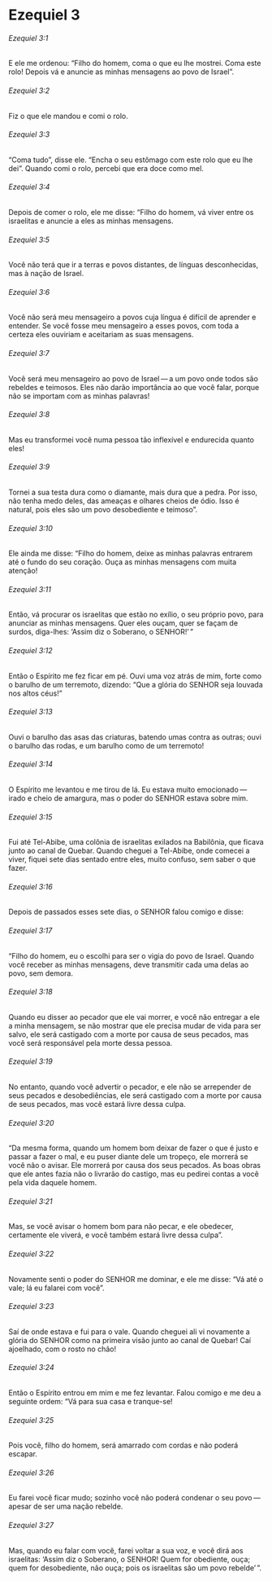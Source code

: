 # Ezequiel 3

###### Ezequiel 3:1

E ele me ordenou: “Filho do homem, coma o que eu lhe mostrei. Coma este rolo! Depois vá e anuncie as minhas mensagens ao povo de Israel”.

###### Ezequiel 3:2

Fiz o que ele mandou e comi o rolo.

###### Ezequiel 3:3

“Coma tudo”, disse ele. “Encha o seu estômago com este rolo que eu lhe dei”. Quando comi o rolo, percebi que era doce como mel.

###### Ezequiel 3:4

Depois de comer o rolo, ele me disse: “Filho do homem, vá viver entre os israelitas e anuncie a eles as minhas mensagens.

###### Ezequiel 3:5

Você não terá que ir a terras e povos distantes, de línguas desconhecidas, mas à nação de Israel.

###### Ezequiel 3:6

Você não será meu mensageiro a povos cuja língua é difícil de aprender e entender. Se você fosse meu mensageiro a esses povos, com toda a certeza eles ouviriam e aceitariam as suas mensagens.

###### Ezequiel 3:7

Você será meu mensageiro ao povo de Israel — a um povo onde todos são rebeldes e teimosos. Eles não darão importância ao que você falar, porque não se importam com as minhas palavras!

###### Ezequiel 3:8

Mas eu transformei você numa pessoa tão inflexível e endurecida quanto eles!

###### Ezequiel 3:9

Tornei a sua testa dura como o diamante, mais dura que a pedra. Por isso, não tenha medo deles, das ameaças e olhares cheios de ódio. Isso é natural, pois eles são um povo desobediente e teimoso”.

###### Ezequiel 3:10

Ele ainda me disse: “Filho do homem, deixe as minhas palavras entrarem até o fundo do seu coração. Ouça as minhas mensagens com muita atenção!

###### Ezequiel 3:11

Então, vá procurar os israelitas que estão no exílio, o seu próprio povo, para anunciar as minhas mensagens. Quer eles ouçam, quer se façam de surdos, diga-lhes: ‘Assim diz o Soberano, o SENHOR!’ ”

###### Ezequiel 3:12

Então o Espírito me fez ficar em pé. Ouvi uma voz atrás de mim, forte como o barulho de um terremoto, dizendo: “Que a glória do SENHOR seja louvada nos altos céus!”

###### Ezequiel 3:13

Ouvi o barulho das asas das criaturas, batendo umas contra as outras; ouvi o barulho das rodas, e um barulho como de um terremoto!

###### Ezequiel 3:14

O Espírito me levantou e me tirou de lá. Eu estava muito emocionado — irado e cheio de amargura, mas o poder do SENHOR estava sobre mim.

###### Ezequiel 3:15

Fui até Tel-Abibe, uma colônia de israelitas exilados na Babilônia, que ficava junto ao canal de Quebar. Quando cheguei a Tel-Abibe, onde comecei a viver, fiquei sete dias sentado entre eles, muito confuso, sem saber o que fazer.

###### Ezequiel 3:16

Depois de passados esses sete dias, o SENHOR falou comigo e disse:

###### Ezequiel 3:17

“Filho do homem, eu o escolhi para ser o vigia do povo de Israel. Quando você receber as minhas mensagens, deve transmitir cada uma delas ao povo, sem demora.

###### Ezequiel 3:18

Quando eu disser ao pecador que ele vai morrer, e você não entregar a ele a minha mensagem, se não mostrar que ele precisa mudar de vida para ser salvo, ele será castigado com a morte por causa de seus pecados, mas você será responsável pela morte dessa pessoa.

###### Ezequiel 3:19

No entanto, quando você advertir o pecador, e ele não se arrepender de seus pecados e desobediências, ele será castigado com a morte por causa de seus pecados, mas você estará livre dessa culpa.

###### Ezequiel 3:20

“Da mesma forma, quando um homem bom deixar de fazer o que é justo e passar a fazer o mal, e eu puser diante dele um tropeço, ele morrerá se você não o avisar. Ele morrerá por causa dos seus pecados. As boas obras que ele antes fazia não o livrarão do castigo, mas eu pedirei contas a você pela vida daquele homem.

###### Ezequiel 3:21

Mas, se você avisar o homem bom para não pecar, e ele obedecer, certamente ele viverá, e você também estará livre dessa culpa”.

###### Ezequiel 3:22

Novamente senti o poder do SENHOR me dominar, e ele me disse: “Vá até o vale; lá eu falarei com você”.

###### Ezequiel 3:23

Saí de onde estava e fui para o vale. Quando cheguei ali vi novamente a glória do SENHOR como na primeira visão junto ao canal de Quebar! Caí ajoelhado, com o rosto no chão!

###### Ezequiel 3:24

Então o Espírito entrou em mim e me fez levantar. Falou comigo e me deu a seguinte ordem: “Vá para sua casa e tranque-se!

###### Ezequiel 3:25

Pois você, filho do homem, será amarrado com cordas e não poderá escapar.

###### Ezequiel 3:26

Eu farei você ficar mudo; sozinho você não poderá condenar o seu povo — apesar de ser uma nação rebelde.

###### Ezequiel 3:27

Mas, quando eu falar com você, farei voltar a sua voz, e você dirá aos israelitas: ‘Assim diz o Soberano, o SENHOR! Quem for obediente, ouça; quem for desobediente, não ouça; pois os israelitas são um povo rebelde’ ”.

